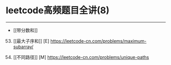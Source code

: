 # leetcode高频题目全讲(8)

---

- [[带分数和]]

53. [[最大子序和]] [E]
https://leetcode-cn.com/problems/maximum-subarray/

62. [[不同路径]] [M]
https://leetcode-cn.com/problems/unique-paths
